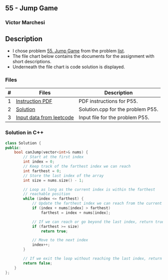## 55 - Jump Game
### Victor Marchesi

## Description

- I chose problem [55. Jump Game](https://leetcode.com/problems/jump-game/description/) from the problem [list](https://github.com/rugbyprof/4883-Programming_Techniques/tree/master/Assignments/05-A05).
- The file chart below contains the documents for the assignment with short descriptions.
- Underneath the file chart is code solution is displayed.

### Files

|   #   | Files    | Description                      |
| :---: | -------- | -------------------------------- |
|  1  | [Instruction PDF](./P55.pdf) | PDF instructions for P55. |
|  2  | [Solution](./solution.cpp) | Solution.cpp for the problem P55. |
|  3  | [Input data from leetcode](./input.txt) | Input file for the problem P55. |

### Solution in C++
```c++
class Solution {
public:
    bool canJump(vector<int>& nums) {
        // Start at the first index
        int index = 0;
        // Keep track of the farthest index we can reach
        int farthest = 0;
        // Store the last index of the array
        int size = nums.size() - 1;

        // Loop as long as the current index is within the farthest 
        // reachable position
        while (index <= farthest) {
            // Update the farthest index we can reach from the current position
            if (index + nums[index] > farthest) 
                farthest = index + nums[index];

            // If we can reach or go beyond the last index, return true
            if (farthest >= size) 
                return true;

            // Move to the next index
            index++;
        }

        // If we exit the loop without reaching the last index, return false
        return false;
    }
};
```